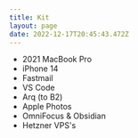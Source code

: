```yaml
---
title: Kit
layout: page
date: 2022-12-17T20:45:43.472Z
---
```

* 2021 MacBook Pro
* iPhone 14
* Fastmail
* VS Code
* Arq (to B2)
* Apple Photos
* OmniFocus & Obsidian
* Hetzner VPS's